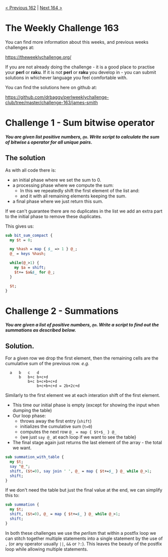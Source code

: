 [< Previous 162](https://github.com/drbaggy/perlweeklychallenge-club/tree/master/challenge-162/james-smith) |
[Next 164 >](https://github.com/drbaggy/perlweeklychallenge-club/tree/master/challenge-164/james-smith)
# The Weekly Challenge 163

You can find more information about this weeks, and previous weeks challenges at:

  https://theweeklychallenge.org/

If you are not already doing the challenge - it is a good place to practise your
**perl** or **raku**. If it is not **perl** or **raku** you develop in - you can
submit solutions in whichever language you feel comfortable with.

You can find the solutions here on github at:

https://github.com/drbaggy/perlweeklychallenge-club/tree/master/challenge-163/james-smith

# Challenge 1 - Sum bitwise operator

***You are given list positive numbers, `@n`. Write script to calculate the sum of bitwise `&` operator for all unique pairs.***

## The solution

As with all code there is:

 * an initial phase where we set the sum to 0.
 * a processing phase where we compute the sum:
   * In this we repeatedly shift the first element of the list and:
   * and it with all remaining elements keeping the sum.
 * a final phase where we just return this sum.

If we can't guarantee there are no duplicates in the list we add an 
extra part to the initial phase to remove these duplicates.

This gives us:

```perl
sub bit_sum_compact {
  my $t = 0;

  my %hash = map { $_ => 1 } @_;
  @_ = keys %hash;

  while(@_>1) {
    my $a = shift;
    $t+= $a&$_ for @_;
  }

  $t;
}

```

# Challenge 2 - Summations

***You are given a list of positive numbers, `@n`. Write a script to find out the summations as described below.***

## Solution.

For a given row we drop the first element, then the remaining cells are the cumulative sum of the previous row. *e.g.*

```
  a   b   c   d
      b   b+c b+c+d
          b+c b+c+b+c+d
              b+c+b+c+d = 2b+2c+d
```

Similarly to the first element we at each interation shift of the first element.

 * This time our initial phase is empty (except for showing the input when dumping the table)
 * Our loop phase:
   * throws away the first entry (`shift`)
   * initializes the cumulative sum (`t=0`)
   * computes the next row `@_ = map { $t+$_ } @_`
   * {we just `say @_` at each loop if we want to see the table}
 * The final stage again just returns the last element of the array - the total we want.

```perl
sub summation_with_table {
  my $t;
  say "@_";
  shift, ($t=0), say join ' ', @_ = map { $t+=$_ } @_ while @_>1;
  shift;
}
```

If we don't need the table but just the final value at the end, we can simplify this to:

```perl
sub summation {
  my $t;
  shift, ($t=0), @_ = map { $t+=$_ } @_ while @_>1;
  shift;
}
```

In both these challenges we use the *perl*ism that within a postfix loop we can stitch together multiple statements into a single statement by the use of `,` (or any operator usually `||`, `&&` or `?:`). This leaves the beauty of the postfix loop while allowing multiple statements.
